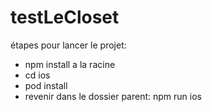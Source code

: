 # testLeCloset


 étapes pour lancer le projet:
- npm install a la racine
- cd ios 
- pod install
- revenir dans le dossier parent: npm run ios 
